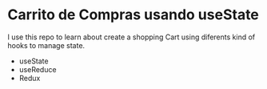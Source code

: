# Carrito de Compras usando useState

I use this repo to learn about create a shopping Cart using diferents kind of hooks to manage state.

- useState
- useReduce
- Redux
